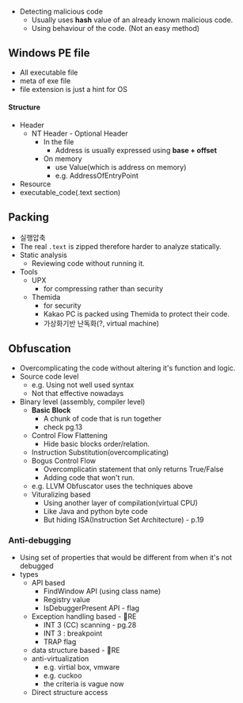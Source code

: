 - Detecting malicious code
	- Usually uses **hash** value of an already known malicious code.
	- Using behaviour of the code. (Not an easy method)

## Windows PE file
- All executable file
- meta of exe file
- file extension is just a hint for OS
#### Structure
- Header
	- NT Header - Optional Header
		- In the file
			- Address is usually expressed using **base + offset**
		- On memory
			- use Value(which is address on memory)
			- e.g. AddressOfEntryPoint
- Resource
- executable_code(.text section)


## Packing
- 실행압축
- The real `.text` is zipped therefore harder to analyze statically.
- Static analysis
	- Reviewing code without running it.
- Tools
	- UPX
		- for compressing rather than security
	- Themida
		- for security
		- Kakao PC is packed using Themida to protect their code.
		- 가상화기반 난독화(?, virtual machine)


## Obfuscation
- Overcomplicating the code without altering it's function and logic.
- Source code level
	- e.g. Using not well used syntax
	- Not that effective nowadays
- Binary level (assembly, compiler level)
	- **Basic Block**
		- A chunk of code that is run together
		- check pg.13
	- Control Flow Flattening
		- Hide basic blocks order/relation.
	- Instruction Substitution(overcomplicating)
	- Bogus Control Flow
		- Overcomplicatin statement that only returns True/False
		- Adding code that won't run.
	- e.g. LLVM Obfuscator uses the techniques above
	- Vituralizing based
		- Using another layer of compilation(virtual CPU)
		- Like Java and python byte code
		- But hiding ISA(Instruction Set Architecture) - p.19

### Anti-debugging
- Using set of properties that would be different from when it's not debugged
- types
	- API based
		- FindWindow API (using class name)
		- Registry value
		- IsDebuggerPresent API - flag
	- Exception handling based - 🧨RE
		- INT 3 (CC) scanning - pg.28
		- INT 3 : breakpoint
		- TRAP flag
	- data structure based - 🧨RE
	- anti-virtualization
		- e.g. virtial box, vmware
		- e.g. cuckoo
		- the criteria is vague now
	- Direct structure access